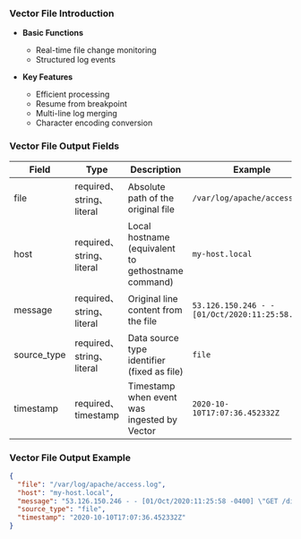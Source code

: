 ### Vector File Introduction

- &zwnj;**Basic Functions**&zwnj;

  - Real-time file change monitoring
  - Structured log events

- &zwnj;**Key Features**&zwnj;
  - Efficient processing
  - Resume from breakpoint
  - Multi-line log merging
  - Character encoding conversion

### Vector File Output Fields

| Field       | Type                      | Description                                        | Example                                       |
| ----------- | ------------------------- | -------------------------------------------------- | --------------------------------------------- |
| file        | required、string、literal | Absolute path of the original file                 | `/var/log/apache/access.log`                  |
| host        | required、string、literal | Local hostname (equivalent to gethostname command) | `my-host.local`                               |
| message     | required、string、literal | Original line content from the file                | `53.126.150.246 - - [01/Oct/2020:11:25:58...` |
| source_type | required、string、literal | Data source type identifier (fixed as file)        | `file`                                        |
| timestamp   | required、timestamp       | Timestamp when event was ingested by Vector        | `2020-10-10T17:07:36.452332Z`                 |

### Vector File Output Example

```json
{
  "file": "/var/log/apache/access.log",
  "host": "my-host.local",
  "message": "53.126.150.246 - - [01/Oct/2020:11:25:58 -0400] \"GET /disintermediate HTTP/2.0\" 401 20308",
  "source_type": "file",
  "timestamp": "2020-10-10T17:07:36.452332Z"
}
```
